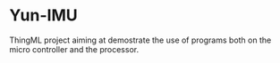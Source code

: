 # Yun-IMU
ThingML project aiming at demostrate the use of programs both on the micro controller and the processor.
